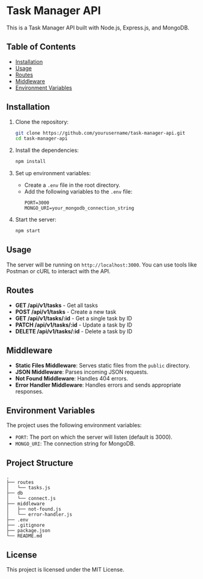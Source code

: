 # Task Manager API

This is a Task Manager API built with Node.js, Express.js, and MongoDB.

## Table of Contents

- [Installation](#installation)
- [Usage](#usage)
- [Routes](#routes)
- [Middleware](#middleware)
- [Environment Variables](#environment-variables)

## Installation

1. Clone the repository:
    ```bash
    git clone https://github.com/yourusername/task-manager-api.git
    cd task-manager-api
    ```

2. Install the dependencies:
    ```bash
    npm install
    ```

3. Set up environment variables:
    - Create a `.env` file in the root directory.
    - Add the following variables to the `.env` file:
      ```env
      PORT=3000
      MONGO_URI=your_mongodb_connection_string
      ```

4. Start the server:
    ```bash
    npm start
    ```

## Usage

The server will be running on `http://localhost:3000`. You can use tools like Postman or cURL to interact with the API.

## Routes

- **GET /api/v1/tasks** - Get all tasks
- **POST /api/v1/tasks** - Create a new task
- **GET /api/v1/tasks/:id** - Get a single task by ID
- **PATCH /api/v1/tasks/:id** - Update a task by ID
- **DELETE /api/v1/tasks/:id** - Delete a task by ID

## Middleware

- **Static Files Middleware**: Serves static files from the `public` directory.
- **JSON Middleware**: Parses incoming JSON requests.
- **Not Found Middleware**: Handles 404 errors.
- **Error Handler Middleware**: Handles errors and sends appropriate responses.

## Environment Variables

The project uses the following environment variables:

- `PORT`: The port on which the server will listen (default is 3000).
- `MONGO_URI`: The connection string for MongoDB.

## Project Structure

```
.
├── routes
│   └── tasks.js
├── db
│   └── connect.js
├── middleware
│   ├── not-found.js
│   └── error-handler.js
├── .env
├── .gitignore
├── package.json
└── README.md
```

## License

This project is licensed under the MIT License.

